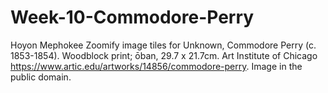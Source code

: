 # Week-10-Commodore-Perry


Hoyon Mephokee Zoomify image tiles for Unknown, Commodore Perry (c. 1853-1854). Woodblock print; ōban, 29.7 x 21.7cm. Art Institute of Chicago https://www.artic.edu/artworks/14856/commodore-perry. Image in the public domain.
